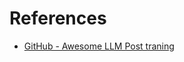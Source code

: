 # References

- [GitHub - Awesome LLM Post traning](https://github.com/mbzuai-oryx/Awesome-LLM-Post-training)
